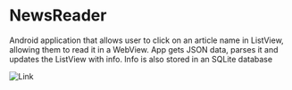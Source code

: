# NewsReader
Android application that allows user to click on an article name in ListView, allowing them to read it in a WebView. App gets JSON data, parses it and updates the ListView with info. Info is also stored in an SQLite database

![Link](https://imgur.com/WDQvKHH.png "Description")
